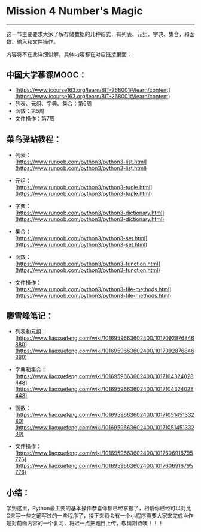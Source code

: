 # Mission 4 Number's Magic #
---------------------------------------------------------
这一节主要要求大家了解存储数据的几种形式，有列表、元组、字典、集合，和函数、输入和文件操作。

内容将不在此详细讲解，具体内容都在对应链接里面：
## 中国大学慕课MOOC： ##
- [https://www.icourse163.org/learn/BIT-268001#/learn/content](https://www.icourse163.org/learn/BIT-268001#/learn/content)
- 列表、元组、字典、集合：第6周
- 函数：第5周
- 文件操作：第7周

## 菜鸟驿站教程： ##
- 列表：<br>[https://www.runoob.com/python3/python3-list.html](https://www.runoob.com/python3/python3-list.html)

- 元组：<br>[https://www.runoob.com/python3/python3-tuple.html](https://www.runoob.com/python3/python3-tuple.html)

- 字典：<br>[https://www.runoob.com/python3/python3-dictionary.html](https://www.runoob.com/python3/python3-dictionary.html)

- 集合：<br>[https://www.runoob.com/python3/python3-set.html](https://www.runoob.com/python3/python3-set.html)

- 函数：<br>[https://www.runoob.com/python3/python3-function.html](https://www.runoob.com/python3/python3-function.html)

- 文件操作：<br>[https://www.runoob.com/python3/python3-file-methods.html](https://www.runoob.com/python3/python3-file-methods.html)

## 廖雪峰笔记： ##

- 列表和元组：<br>[https://www.liaoxuefeng.com/wiki/1016959663602400/1017092876846880](https://www.liaoxuefeng.com/wiki/1016959663602400/1017092876846880)

- 字典和集合：<br>[https://www.liaoxuefeng.com/wiki/1016959663602400/1017104324028448](https://www.liaoxuefeng.com/wiki/1016959663602400/1017104324028448)

- 函数：<br>[https://www.liaoxuefeng.com/wiki/1016959663602400/1017105145133280](https://www.liaoxuefeng.com/wiki/1016959663602400/1017105145133280)

- 文件操作：<br>
[https://www.liaoxuefeng.com/wiki/1016959663602400/1017606916795776](https://www.liaoxuefeng.com/wiki/1016959663602400/1017606916795776)

## 小结： ##
学到这里，Python最主要的基本操作恭喜你都已经掌握了，相信你已经可以对比C来写一些之前写过的一些程序了，接下来将会有一个小程序需要大家来完成当作是对前面内容的一个复习，将迟一点把题目上传，敬请期待噢！！！
